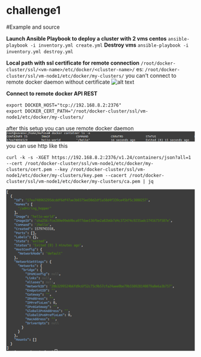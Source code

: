 # challenge1
#Example and source

**Launch Ansible Playbook to deploy a cluster with 2 vms centos**
```ansible-playbook -i inventory.yml create.yml```
**Destroy vms**
```ansible-playbook -i inventory.yml destroy.yml```

**Local path with ssl certificate for remote connection**
```/root/docker-cluster/ssl/<vm-name>/etc/docker/<cluster-name>/```
es:
```/root/docker-cluster/ssl/vm-node1/etc/docker/my-clusters/```
you can't connect to remote docker daemon without certificate 
![alt text](https://github.com/nicola-milani/challenge1/blob/master/img/without_ssl.png)

**Connect to remote docker API REST**
```export DOCKER_TLS_VERIFY="1"
export DOCKER_HOST="tcp://192.168.8.2:2376"
export DOCKER_CERT_PATH="/root/docker-cluster/ssl/vm-node1/etc/docker/my-clusters/
```
after this setup you can use remote docker daemon
![alt text](https://github.com/nicola-milani/challenge1/blob/master/img/after.png)
you can use http like this
```
curl -k -s -XGET https://192.168.8.2:2376/v1.24/containers/json?all=1 --cert /root/docker-cluster/ssl/vm-node1/etc/docker/my-clusters/cert.pem --key /root/docker-cluster/ssl/vm-node1/etc/docker/my-clusters/key.pem --cacert /root/docker-cluster/ssl/vm-node1/etc/docker/my-clusters/ca.pem | jq
```
![alt text](https://github.com/nicola-milani/challenge1/blob/master/img/curl.png)


